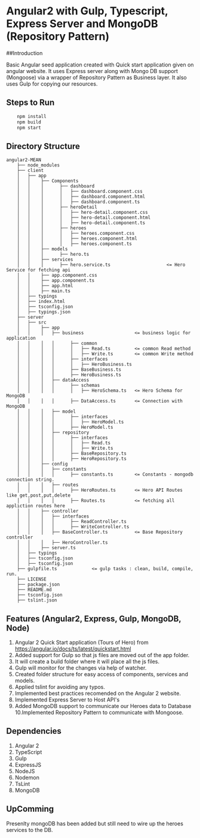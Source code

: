 # Angular2 with Gulp, Typescript, Express Server and MongoDB (Repository Pattern)

##Introduction

Basic Angular seed application created with Quick start application given on angular website. It uses Express server along with Mongo DB support (Mongoose) via a wrapper of Repository Pattern as Business layer.
It also uses Gulp for copying our resources.

## Steps to Run
```sh
    npm install
    npm build
    npm start
```

## Directory Structure

```
angular2-MEAN
	├── node_modules
	├── client
	│	├── app
	│	│	 ├── Components
	│	│	 │		├── dashboard
	│	│	 │		│	├── dashboard.component.css
	│	│	 │		│	├── dashboard.component.html
	│	│	 │		│	├──	dashboard.component.ts
	│	│	 │		├── heroDetail
	│	│	 │		│	├── hero-detail.component.css
	│	│	 │		│	├── hero-detail.component.html
	│	│	 │		│	├──	hero-detail.component.ts
	│	│	 │		├── heroes
	│	│	 │		│	├── heroes.component.css
	│	│	 │		│	├── heroes.component.html
	│	│	 │		│	├──	heroes.component.ts
	│	│	 ├── models
	│	│	 │		├──	hero.ts
	│	│	 ├── services
	│	│	 │		├──	hero.service.ts						<= Hero Service for fetching api
	│	│	 ├── app.component.css
	│	│	 ├── app.component.ts
	│	│	 ├── app.html
	│	│	 ├── main.ts
	│	├── typings
	│	├── index.html
	│	├── tsconfig.json
	│	├── typings.json
	├── server
	│	├── src
	│	│	 ├── app
	│	│	 │	 ├── business					<= business logic for application
	│	│	 │	 │		├── common
	│	│	 │	 │		│	├── Read.ts			<= common Read method
	│	│	 │	 │		│	├── Write.ts		<= common Write method
	│	│	 │	 │		├── interfaces
	│	│	 │	 │		│	├── HeroBusiness.ts
	│	│	 │	 │		├── BaseBusiness.ts
	│	│	 │	 │		├── HeroBusiness.ts
	│	│	 │	 ├── dataAccess
	│	│	 │	 │		├── schemas
	│	│	 │	 │		│	├── HeroSchema.ts	<= Hero Schema for MongoDB
	│	│	 │	 │		├── DataAccess.ts		<= Connection with MongoDB
	│	│	 │	 ├── model
	│	│	 │	 │		├── interfaces
	│	│	 │	 │		│	├── HeroModel.ts
	│	│	 │	 │		├── HeroModel.ts
	│	│	 │	 ├── repository
	│	│	 │	 │		├── interfaces
	│	│	 │	 │		│	├── Read.ts
	│	│	 │	 │		│	├── Write.ts
	│	│	 │	 │		├── BaseRepository.ts
	│	│	 │	 │		├── HeroRepository.ts
	│	│	 ├── config
	│	│	 │	 ├── constants
	│	│	 │	 │		├── constants.ts		<= Constants - mongodb connection string.
	│	│	 │	 ├── routes
	│	│	 │	 │		├── HeroRoutes.ts		<= Hero API Routes like get,post,put,delete
	│	│	 │	 │		├── Routes.ts			<= fetching all appliction routes here
	│	│	 ├── controller
	│	│	 │	 ├── interfaces
	│	│	 │	 │		├── ReadController.ts
	│	│	 │	 │		├── WriteController.ts
	│	│	 │	 ├── BaseController.ts			<= Base Repository controller
	│	│	 │	 ├── HeroController.ts
	│	│	 ├── server.ts
	│	├── typings
	│	├── tsconfig.json
	│	├── tsconfig.json
	├── gulpfile.ts				<= gulp tasks : clean, build, compile, run.
	├── LICENSE
	├── package.json
	├── README.md
	├── tsconfig.json
	├── tslint.json

```

## Features (Angular2, Express, Gulp, MongoDB, Node)

1. Angular 2 Quick Start application (Tours of Hero) from https://angular.io/docs/ts/latest/quickstart.html
2. Added support for Gulp so that js files are moved out of the app folder.
3. It will create a build folder where it will place all the js files.
4. Gulp will monitor for the changes via help of watcher.
5. Created folder structure for easy access of components, services and models.
6. Applied tslint for avoiding any typos.
7. Implemented best practices recomended on the Angular 2 website.
8. Implemented Express Server to Host API's
9. Added MongoDB support to communicate our Heroes data to Database
10.Implemented Repository Pattern to communicate with Mongoose.

## Dependencies

1. Angular 2
2. TypeScript
3. Gulp
4. ExpressJS
5. NodeJS
6. Nodemon
7. TsLint
8. MongoDB


## UpComming

Presenlty mongoDB has been added but still need to wire up the heroes services to the DB.


